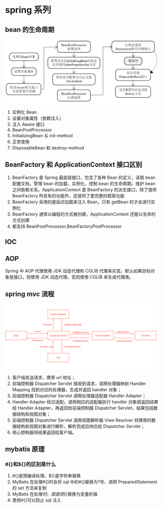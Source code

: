 # spring 系列

## bean 的生命周期

![spring_bean](spring_bean.jpg)

1. 实例化 Bean
2. 设置对象属性（依赖注入）
3. 注入 Aware 接口
4. BeanPostProcessor
5. InitializingBean 与 init-method
6. 正常使用
7. DisposableBean 和 destroy-method

## BeanFactory 和 ApplicationContext 接口区别

1. BeanFactory 是 Spring 最底层接口，包含了各种 Bean 的定义，读取 bean 配置文档，管理 bean 的加载、实例化、控制 bean 的生命周期，维护 bean 之间依赖关系。ApplicationContext 是 BeanFactory 的派生接口，除了提供 BeanFactory 所具有的功能外，还提供了更完整的框架功能
2. BeanFactory 采用的是延迟加载来注入 Bean，只有 getBean 时才会进行实例化
3. BeanFactory 通常以编程的方式被创建，ApplicationContext 还能以生命的方式创建
4. 都支持 BeanPostProcessor,BeanFactoryPostProcessor

## IOC

## AOP

Spring 中 AOP 代理使用 JDK 动态代理和 CGLIB 代理来实现，默认如果目标对象是接口，则使用 JDK 动态代理，否则使用 CGLIB 来生成代理类。

## spring mvc 流程

![springmvc](springmvc.png)

1. 客户端发送请求，携带 url 地址；
2. 前端控制器 Dispatcher Servlet 接收到请求，调用处理器映射 Handler Mapping 找到对应的处理器，生成并返回 handler 对象；
3. 前端控制器 Dispatcher Servlet 调用处理器适配器 Handler Adapter；
4. Handler Adapter 经过适配，调用相应的适配器执行 handler 对象斌返回结果给 Handler Adapter，再返回给前端控制器 Dispatcher Servlet，结果包括数据结构和视图对象；
5. 前端控制器 Dispatcher Servlet 调用视图解析器 View Resolver 将携带的数据结构和视图对象进行解析，解析完成后响应给 Dispatcher Servlet；
6. 核心控制器将结果返回给客户端。

## mybatis 原理

### #{}和\${}的区别是什么

1. #{}是预编译处理，\${}是字符串替换
2. MyBatis 在处理#{}时会将 sql 中的#{}替换为?号，调用 PreparedStatement 的 set 方法来复制
3. MyBatis 在处理${}时，就是把${}替换为变量的值
4. 使用#{}可以防止 sql 注入
